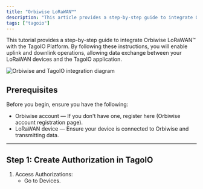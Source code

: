 ```yaml
---
title: "Orbiwise LoRaWAN™"
description: "This article provides a step-by-step guide to integrate Orbiwise LoRaWAN™ with the TagoIO platform, enabling uplink and downlink data exchange between your LoRaWAN devices and TagoIO."
tags: ["tagoio"]
---
```


This tutorial provides a step-by-step guide to integrate Orbiwise LoRaWAN™ with the TagoIO Platform. By following these instructions, you will enable uplink and downlink operations, allowing data exchange between your LoRaWAN devices and the TagoIO application.

![Orbiwise and TagoIO integration diagram](/docs_imagem/tagoio/orbiwise-lorawan-2.jpg)

## Prerequisites

Before you begin, ensure you have the following:

- Orbiwise account — If you don't have one, register here (Orbiwise account registration page).
- LoRaWAN device — Ensure your device is connected to Orbiwise and transmitting data.

---

## Step 1: Create Authorization in TagoIO

1. Access Authorizations:
   - Go to Devices.